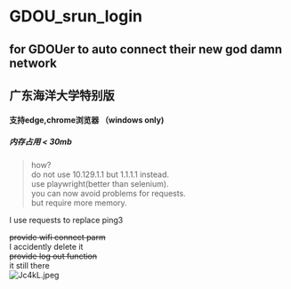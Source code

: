 # GDOU_srun_login
## for GDOUer to auto connect their new god damn network
## 广东海洋大学特别版
#### 支持edge,chrome浏览器 （windows only)
##### 内存占用 < 30mb
> how?  <br>
  do not use 10.129.1.1 but 1.1.1.1 instead.  <br>
  use playwright(better than selenium).  <br>
  you can now avoid problems for requests.  <br>
  but require more memory.  <br>

I use requests to replace ping3  <br>

~~provide wifi connect parm~~  <br>
I accidently delete it  <br>
~~provide log out function~~  <br>
it still there  <br>
![Jc4kL.jpeg](https://i.328888.xyz/2023/03/15/Jc4kL.jpeg)
